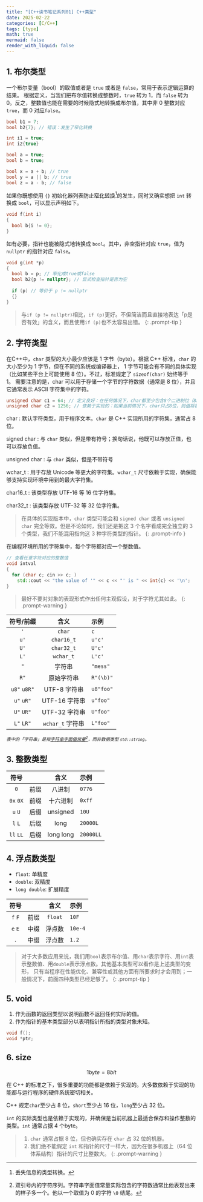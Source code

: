 ```yaml
---
title: "[C++读书笔记系列01] C++类型"
date: 2025-02-22
categories: [C/C++]
tags: [type]
math: true
mermaid: false
render_with_liquid: false
---
```


## 1. 布尔类型

一个布尔变量（bool）的取值或者是 `true` 或者是 `false`，常用于表示逻辑运算的结果。
根据定义，当我们把布尔值转换成整数时，`true` 转为 1，而 `false` 转为 0。反之，整数值也能在需要的时候隐式地转换成布尔值，其中非 0 整数对应 `true`，而 0 对应`false`。

```c++
bool b1 = 7;
bool b2{7}; // 错误：发生了窄化转换

int i1 = true;
int i2{true}

bool a = true;
bool b = true;

bool x = a + b; // true
bool y = a || b; // true
bool z = a - b; // false
```
如果你既想使用 `{}` 初始化器列表防止<u>窄化转换</u>[^narrowing_conversion]的发生，同时又确实想把 `int` 转换成 `bool`，可以显示声明如下。
```c++
void f(int i)
{
  bool b{i != 0};
}
```
如有必要，指针也能被隐式地转换成 `bool`。其中，非空指针对应 `true`，值为 `nullptr` 的指针对应 `false`。
```c++
void g(int *p)
{
  bool b = p; // 窄化成true或false
  bool b2{p != nullptr}; // 显式检查指针是否为空
  
  if (p) // 等价于 p != nullptr
  {}
}
```

> 与`if (p != nullptr)`相比，`if (p)`更好。不但简洁而且直接地表达「p是否有效」的含义，而且使用`if (p)`也不太容易出错。
{: .prompt-tip }

## 2. 字符类型

在C++中，`char` 类型的大小最少应该是 1 字节（byte）。根据 C++ 标准，`char` 的大小至少为 1 字节，但在不同的系统或编译器上，
1 字节可能会有不同的具体实现（比如某些平台上可能使用 8 位）。不过，标准规定了 `sizeof(char)` 始终等于 1。
需要注意的是，char 可以用于存储一个字节的字符数据（通常是 8 位），并且它通常表示 ASCII 字符集中的字符。

```c++
unsigned char c1 = 64; // 定义良好：在任何情况下，char都至少包含8个二进制位（8bit），肯定能存下64
unsigned char c2 = 1256; // 依赖于实现的：如果当前情况下，char只占8位，则值将被截断。char到底占多少位在不同的实现版本中可能不一样。
```

char
: 默认字符类型，用于程序文本。`char` 是 C++ 实现所用的字符集，通常占 8 位。

signed char
: 与 `char` 类似，但是带有符号；换句话说，他既可以存放正值，也可以存放负值。

unsigned char
: 与 `char` 类似，但是不带符号

wchar_t
: 用于存放 Unicode 等更大的字符集。`wchar_t` 尺寸依赖于实现，确保能够支持实现环境中用到的最大字符集。

char16_t
: 该类型存放 UTF-16 等 16 位字符集。

char32_t
: 该类型存放 UTF-32 等 32 位字符集。

> 在具体的实现版本中，`char` 类型可能会和 `signed char` 或者 `unsigned char` 完全等效。但是不论如何，我们还是把这 3 个名字看成完全独立的 3 个类型，我们不能混用指向这 3 种字符类型的指针。
{: .prompt-info }

在编程环境所用的字符集中，每个字符都对应一个整数值。
```c++
// 查看任意字符对应的整数值
void intval
{
  for (char c; cin >> c; )
    std::cout << "the value of '" << c << "' is " << int{c} << '\n';
}
```

> 最好不要对对象的表现形式作出任何主观假设，对于字符尤其如此。
{: .prompt-warning }

|    符号/前缀     |       含义       | 示例        |
|:------------:|:--------------:|:----------|
|     `'`      |     `char`     | `c`       |
|     `u'`     |   `char16_t`   | `u'c'`    |
|     `U'`     |   `char32_t`   | `U'c'`    |
|     `L'`     |   `wchar_t`    | `L'c'`    |
|     `"`      |      字符串       | `"mess"`  |
|     `R"`     |     原始字符串      | `R"(\b)"` |
| `u8"` `u8R"` |   UTF-8 字符串    | `u8"foo"` |
|  `u"` `uR"`  |   UTF-16 字符串   | `u"foo"`  |
|  `U"` `UR"`  |   UTF-32 字符串   | `U"foo"`  |
|  `L"` `LR"`  | `wchar_t` 字符串  | `L"foo"`  |

<sub>*表中的「字符串」是指<u>字符串字面值常量</u>[^string_literal]，而非数据类型 `std::string`。*</sub>

## 3. 整数类型

|    符号     |    |    含义     | 示例        |
|:---------:|:--:|:---------:|:----------|
|    `0`    | 前缀 |    八进制    | `0776`    |
| `0x` `0X` | 前缀 |   十六进制    | `0xff`    |
|  `u` `U`  | 后缀 | unsigned  | `10U`     |
|  `l` `L`  | 后缀 |   long    | `20000L`  |
| `ll` `LL` | 后缀 | long long | `20000LL` |


## 4. 浮点数类型

- `float`: 单精度
- `double`: 双精度
- `long double`: 扩展精度

|   符号    |    |   含义    | 示例      |
|:-------:|:--:|:-------:|:--------|
| `f` `F` | 前缀 | `float` | `10F`   |
| `e` `E` | 中缀 |   浮点数   | `10e-4` |
|   `.`   | 中缀 |   浮点数   | `1.2`   |

> 对于大多数应用来说，我们用`bool`表示布尔值、用`char`表示字符、用`int`表示整数值、用`double`表示浮点数。其他基本类型可以看作是上述类型的变形，
> 只有当程序在性能优化、兼容性或其他方面有所要求时才会用到；一般情况下，前面四种类型已经足够了。
{: .prompt-tip }

## 5. void

1. 作为函数的返回类型以说明函数不返回任何实际的值。
2. 作为指针的基本类型部分以表明指针所指的类型对象未知。

```c++
void f();
void *ptr;
```

## 6. size

$$
1 byte = 8 bit
$$

在 C++ 的标准之下，很多重要的功能都是依赖于实现的。大多数依赖于实现的功能都与运行程序的硬件系统密切相关。

C++ 规定`char`至少占 8 位，`short`至少占 16 位，`long`至少占 32 位。

`int` 的实际类型也是依赖于实现的，并确保是当前机器上最适合保存和操作整数的类型。`int` 通常占据 4 个byte。

> 1. `char` 通常占据 8 位，但也确实存在 `char` 占 32 位的机器。
> 2. 我们绝不能假定 `int` 和指针的尺寸一样大，因为在很多机器上（64 位体系结构）指针的尺寸比整数大。
{: .prompt-warning }

[^narrowing_conversion]: 丢失信息的类型转换。
[^string_literal]: 双引号内的字符序列。字符串字面值常量实际包含的字符数通常比他表现出来的样子多一个。他以一个取值为 0 的字符 `\0` 结尾。
